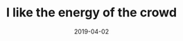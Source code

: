 ---
title: "I like the energy of the crowd"
date: 2019-04-02
related: "especially if their dancing is synchronized"
type: fragment
tags:
  - fragment
---